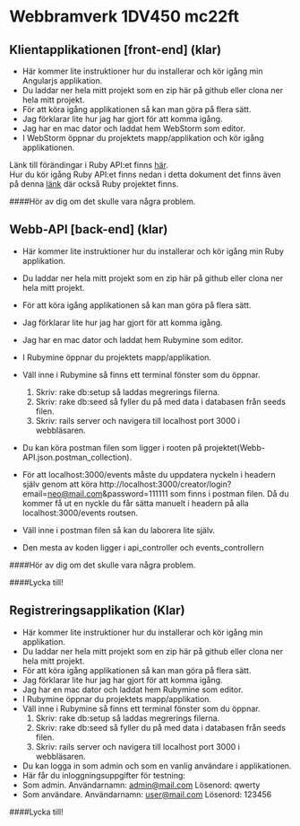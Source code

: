 
# Webbramverk 1DV450 mc22ft

## Klientapplikationen [front-end] (klar)

* Här kommer lite instruktioner hur du installerar och kör igång min Angularjs applikation.
* Du laddar ner hela mitt projekt som en zip här på github eller clona ner hela mitt projekt.
* För att köra igång applikationen så kan man göra på flera sätt.
* Jag förklarar lite hur jag har gjort för att komma igång. 
* Jag har en mac dator och laddat hem WebStorm som editor.
* I WebStorm öppnar du projektets mapp/applikation och kör igång applikationen.


Länk till förändingar i Ruby API:et finns [här](https://github.com/mc22ft/Webbramverk/blob/master/AngularJSProjects/Client/ChangeOnAPI.md).  
Hur du kör igång Ruby API:et finns nedan i detta dokument det finns även på denna [länk](https://github.com/mc22ft/Webbramverk/tree/master/RubyOnRailsProjects) där också Ruby projektet finns.


####Hör av dig om det skulle vara några problem.


## Webb-API [back-end] (klar)


* Här kommer lite instruktioner hur du installerar och kör igång min Ruby applikation.
* Du laddar ner hela mitt projekt som en zip här på github eller clona ner hela mitt projekt.
* För att köra igång applikationen så kan man göra på flera sätt.
* Jag förklarar lite hur jag har gjort för att komma igång. 
* Jag har en mac dator och laddat hem Rubymine som editor.
* I Rubymine öppnar du projektets mapp/applikation.
* Väll inne i Rubymine så finns ett terminal fönster som du öppnar. 
  1. Skriv: rake db:setup så laddas megrerings filerna.
  2. Skriv: rake db:seed så fyller du på med data i databasen från seeds filen.
  3. Skriv: rails server och navigera till localhost port 3000 i webbläsaren.

* Du kan köra postman filen som ligger i rooten på projektet(Webb-API.json.postman_collection).
* För att localhost:3000/events måste du uppdatera nyckeln i headern själv genom att köra
  http://localhost:3000/creator/login?email=neo@mail.com&password=111111 som finns i postman filen. 
  Då du kommer få ut en nyckle du får sätta manuelt i headern på alla localhost:3000/events routsen.
* Väll inne i postman filen så kan du laborera lite själv. 
* Den mesta av koden ligger i api_controller och events_controllern
 
####Hör av dig om det skulle vara några problem.

####Lycka till!


## Registreringsapplikation (Klar)


* Här kommer lite instruktioner hur du installerar och kör igång min applikation.
* Du laddar ner hela mitt projekt som en zip här på github eller clona ner hela mitt projekt.
* För att köra igång applikationen så kan man göra på flera sätt.
* Jag förklarar lite hur jag har gjort för att komma igång. 
* Jag har en mac dator och laddat hem Rubymine som editor.
* I Rubymine öppnar du projektets mapp/applikation.
* Väll inne i Rubymine så finns ett terminal fönster som du öppnar. 
  1. Skriv: rake db:setup så laddas megrerings filerna.
  2. Skriv: rake db:seed så fyller du på med data i databasen från seeds filen.
  3. Skriv: rails server och navigera till localhost port 3000 i webbläsaren.
* Du kan logga in som admin och som en vanlig användare i applikationen. 
* Här får du inloggningsuppgifter för testning:
 * Som admin. Användarnamn: admin@mail.com Lösenord: qwerty
 * Som användare. Användarnamn: user@mail.com Lösenord: 123456
 
####Lycka till!

